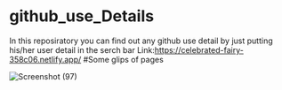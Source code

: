 # github_use_Details
In this reposiratory you can find out any github use detail by just putting his/her user detail in the serch bar
Link:https://celebrated-fairy-358c06.netlify.app/
#Some glips of pages

![Screenshot (97)](https://user-images.githubusercontent.com/102020617/212552505-f672af37-935c-4a3b-9b07-c95ab6b65f84.png)
